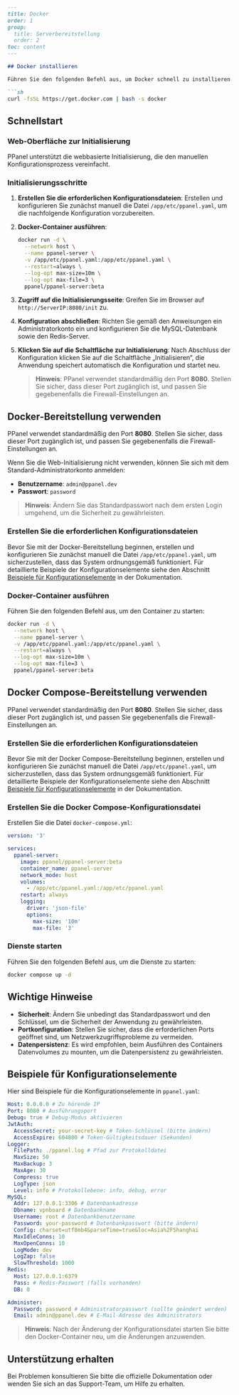 ```markdown
---
title: Docker
order: 1
group: 
  title: Serverbereitstellung
  order: 2
toc: content
---

## Docker installieren

Führen Sie den folgenden Befehl aus, um Docker schnell zu installieren:

```sh
curl -fsSL https://get.docker.com | bash -s docker
```

## Schnellstart

### Web-Oberfläche zur Initialisierung

PPanel unterstützt die webbasierte Initialisierung, die den manuellen Konfigurationsprozess vereinfacht.

### Initialisierungsschritte

1. **Erstellen Sie die erforderlichen Konfigurationsdateien**: Erstellen und konfigurieren Sie zunächst manuell die Datei `/app/etc/ppanel.yaml`, um die nachfolgende Konfiguration vorzubereiten.

2. **Docker-Container ausführen**:

   ```sh
   docker run -d \
     --network host \
     --name ppanel-server \
     -v /app/etc/ppanel.yaml:/app/etc/ppanel.yaml \
     --restart=always \
     --log-opt max-size=10m \
     --log-opt max-file=3 \
     ppanel/ppanel-server:beta
   ```

3. **Zugriff auf die Initialisierungsseite**: Greifen Sie im Browser auf `http://ServerIP:8080/init` zu.

4. **Konfiguration abschließen**: Richten Sie gemäß den Anweisungen ein Administratorkonto ein und konfigurieren Sie die MySQL-Datenbank sowie den Redis-Server.

5. **Klicken Sie auf die Schaltfläche zur Initialisierung**: Nach Abschluss der Konfiguration klicken Sie auf die Schaltfläche „Initialisieren“, die Anwendung speichert automatisch die Konfiguration und startet neu.

   > **Hinweis**: PPanel verwendet standardmäßig den Port **8080**. Stellen Sie sicher, dass dieser Port zugänglich ist, und passen Sie gegebenenfalls die Firewall-Einstellungen an.

## Docker-Bereitstellung verwenden

PPanel verwendet standardmäßig den Port **8080**. Stellen Sie sicher, dass dieser Port zugänglich ist, und passen Sie gegebenenfalls die Firewall-Einstellungen an.

Wenn Sie die Web-Initialisierung nicht verwenden, können Sie sich mit dem Standard-Administratorkonto anmelden:

- **Benutzername**: `admin@ppanel.dev`
- **Passwort**: `password`

> **Hinweis**: Ändern Sie das Standardpasswort nach dem ersten Login umgehend, um die Sicherheit zu gewährleisten.

### Erstellen Sie die erforderlichen Konfigurationsdateien

Bevor Sie mit der Docker-Bereitstellung beginnen, erstellen und konfigurieren Sie zunächst manuell die Datei `/app/etc/ppanel.yaml`, um sicherzustellen, dass das System ordnungsgemäß funktioniert. Für detaillierte Beispiele der Konfigurationselemente siehe den Abschnitt [Beispiele für Konfigurationselemente](#beispiele-für-konfigurationselemente) in der Dokumentation.

### Docker-Container ausführen

Führen Sie den folgenden Befehl aus, um den Container zu starten:

```sh
docker run -d \
  --network host \
  --name ppanel-server \
  -v /app/etc/ppanel.yaml:/app/etc/ppanel.yaml \
  --restart=always \
  --log-opt max-size=10m \
  --log-opt max-file=3 \
  ppanel/ppanel-server:beta
```

## Docker Compose-Bereitstellung verwenden

PPanel verwendet standardmäßig den Port **8080**. Stellen Sie sicher, dass dieser Port zugänglich ist, und passen Sie gegebenenfalls die Firewall-Einstellungen an.

### Erstellen Sie die erforderlichen Konfigurationsdateien

Bevor Sie mit der Docker Compose-Bereitstellung beginnen, erstellen und konfigurieren Sie zunächst manuell die Datei `/app/etc/ppanel.yaml`, um sicherzustellen, dass das System ordnungsgemäß funktioniert. Für detaillierte Beispiele der Konfigurationselemente siehe den Abschnitt [Beispiele für Konfigurationselemente](#beispiele-für-konfigurationselemente) in der Dokumentation.

### Erstellen Sie die Docker Compose-Konfigurationsdatei

Erstellen Sie die Datei `docker-compose.yml`:

```yaml
version: '3'

services:
  ppanel-server:
    image: ppanel/ppanel-server:beta
    container_name: ppanel-server
    network_mode: host
    volumes:
      - /app/etc/ppanel.yaml:/app/etc/ppanel.yaml
    restart: always
    logging:
      driver: 'json-file'
      options:
        max-size: '10m'
        max-file: '3'
```

### Dienste starten

Führen Sie den folgenden Befehl aus, um die Dienste zu starten:

```sh
docker compose up -d
```

## Wichtige Hinweise

- **Sicherheit**: Ändern Sie unbedingt das Standardpasswort und den Schlüssel, um die Sicherheit der Anwendung zu gewährleisten.
- **Portkonfiguration**: Stellen Sie sicher, dass die erforderlichen Ports geöffnet sind, um Netzwerkzugriffsprobleme zu vermeiden.
- **Datenpersistenz**: Es wird empfohlen, beim Ausführen des Containers Datenvolumes zu mounten, um die Datenpersistenz zu gewährleisten.

## Beispiele für Konfigurationselemente

Hier sind Beispiele für die Konfigurationselemente in `ppanel.yaml`:

```yaml
Host: 0.0.0.0 # Zu hörende IP
Port: 8080 # Ausführungsport
Debug: true # Debug-Modus aktivieren
JwtAuth:
  AccessSecret: your-secret-key # Token-Schlüssel (bitte ändern)
  AccessExpire: 604800 # Token-Gültigkeitsdauer (Sekunden)
Logger:
  FilePath: ./ppanel.log # Pfad zur Protokolldatei
  MaxSize: 50
  MaxBackup: 3
  MaxAge: 30
  Compress: true
  LogType: json
  Level: info # Protokollebene: info, debug, error
MySQL:
  Addr: 127.0.0.1:3306 # Datenbankadresse
  Dbname: vpnboard # Datenbankname
  Username: root # Datenbankbenutzername
  Password: your-password # Datenbankpasswort (bitte ändern)
  Config: charset=utf8mb4&parseTime=true&loc=Asia%2FShanghai
  MaxIdleConns: 10
  MaxOpenConns: 10
  LogMode: dev
  LogZap: false
  SlowThreshold: 1000
Redis:
  Host: 127.0.0.1:6379
  Pass: # Redis-Passwort (falls vorhanden)
  DB: 0

Administer:
  Password: password # Administratorpasswort (sollte geändert werden)
  Email: admin@ppanel.dev # E-Mail-Adresse des Administrators
```

> **Hinweis**: Nach der Änderung der Konfigurationsdatei starten Sie bitte den Docker-Container neu, um die Änderungen anzuwenden.

## Unterstützung erhalten

Bei Problemen konsultieren Sie bitte die offizielle Dokumentation oder wenden Sie sich an das Support-Team, um Hilfe zu erhalten.
```

